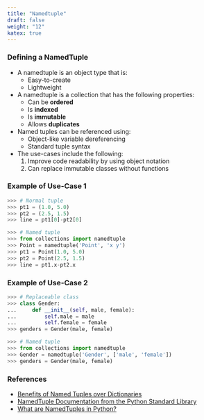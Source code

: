 ```yaml
---
title: "Namedtuple"
draft: false
weight: "12"
katex: true
---
```


### Defining a NamedTuple
- A namedtuple is an object type that is:
	- Easy-to-create
	- Lightweight
- A namedtuple is a collection that has the following properties:
	- Can be **ordered**
	- Is **indexed**
	- Is **immutable**
	- Allows **duplicates**
- Named tuples can be referenced using:
	- Object-like variable dereferencing
	- Standard tuple syntax
- The use-cases include the following:
	1. Improve code readability by using object notation
	2. Can replace immutable classes without functions

### Example of Use-Case 1

```python
>>> # Normal tuple
>>> pt1 = (1.0, 5.0)
>>> pt2 = (2.5, 1.5)
>>> line = pt1[0]-pt2[0]

>>> # Named tuple
>>> from collections import namedtuple
>>> Point = namedtuple('Point', 'x y')
>>> pt1 = Point(1.0, 5.0)
>>> pt2 = Point(2.5, 1.5)
>>> line = pt1.x-pt2.x
```

### Example of Use-Case 2

```python
>>> # Replaceable class
>>> class Gender:
...     def __init__(self, male, female):
...         self.male = male
...         self.female = female
>>> genders = Gender(male, female)

>>> # Named tuple
>>> from collections import namedtuple
>>> Gender = namedtuple('Gender', ['male', 'female'])
>>> genders = Gender(male, female)
```

### References
- [Benefits of Named Tuples over Dictionaries](https://stackoverflow.com/a/9872434/12777044)
- [NamedTuple Documentation from the Python Standard Library](https://docs.python.org/3/library/collections.html#collections.Counter)
- [What are NamedTuples in Python?](https://stackoverflow.com/a/2970722/12777044)
